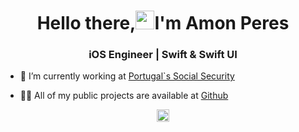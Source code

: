 <h1 align="center">Hello there,<img src="https://raw.githubusercontent.com/kaueMarques/kaueMarques/master/hi.gif" width="30px">I'm Amon Peres</h1>
<h3 align="center">iOS Engineer | Swift & Swift UI</h3>

- 🔭 I’m currently working at [Portugal`s Social Security]([https://www.farfetch.com/br/](https://www.seg-social.pt/ii-ip-instituto-de-informatica-ip))

- 👨‍💻 All of my public projects are available at [Github](https://github.com/amonrperes)

<p align="center">
<a href="https://www.linkedin.com/in/amon-peres-5aa3b61b3/" target="blank"><img align="center" src="https://cdn.jsdelivr.net/npm/simple-icons@3.0.1/icons/linkedin.svg" alt="amon-peres-5aa3b61b3" height="20" width="20" color="blue"/></a>
</p>
